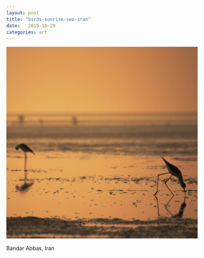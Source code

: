 ```yaml
---
layout: post
title: "birds-sunrise-sea-iran"
date:   2019-10-29
categories: art
---
```


![birds-sunrise-sea-iran](/img/arts/birds-sunrise-sea-iran.jpg)

<span class='image-details'>
Bandar Abbas, Iran
</span>

